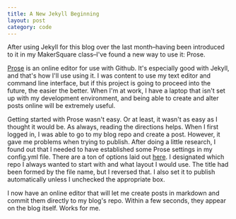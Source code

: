 ```yaml
---
title: A New Jekyll Beginning
layout: post
category: code
---
```


After using Jekyll for this blog over the last month–having been introduced to it in my MakerSquare class–I've found a new way to use it: Prose.

[Prose](http://prose.io) is an online editor for use with Github. It's especially good with Jekyll, and that's how I'll use using it. I was content to use my text editor and command line interface, but if this project is going to proceed into the future, the easier the better. When I'm at work, I have a laptop that isn't set up with my development environment, and being able to create and alter posts online will be extremely useful. 

Getting started with Prose wasn't easy. Or at least, it wasn't as easy as I thought it would be. As always, reading the directions helps. When I first logged in, I was able to go to my blog repo and create a post. However, it gave me problems when trying to publish. After doing a little research, I found out that I needed to have established some Prose settings in my config.yml file. There are a ton of options laid out [here](https://github.com/prose/prose/wiki/Prose-Configuration). I designated which repo I always wanted to  start with and what layout I would use. The title had been formed by the file name, but I reversed that. I also set it to publish automatically unless I unchecked the appropriate box. 

I now have an online editor that will let me create posts in markdown and commit them directly to my blog's repo. Within a few seconds, they appear on the blog itself. Works for me.